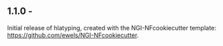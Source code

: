 
## 1.1.0 - <date>
Initial release of hlatyping, created with the NGI-NFcookiecutter template: https://github.com/ewels/NGI-NFcookiecutter.
